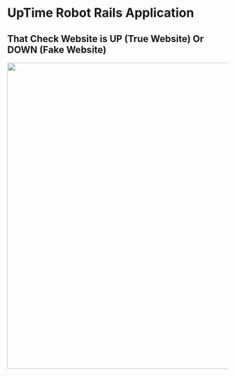 # UpTime Robot Rails Application
## That Check Website is UP (True Website) Or DOWN (Fake Website)

<img src="https://m7madmagdy.github.io/profile/rails apps/upTimeRobot.png" width="700"/>

